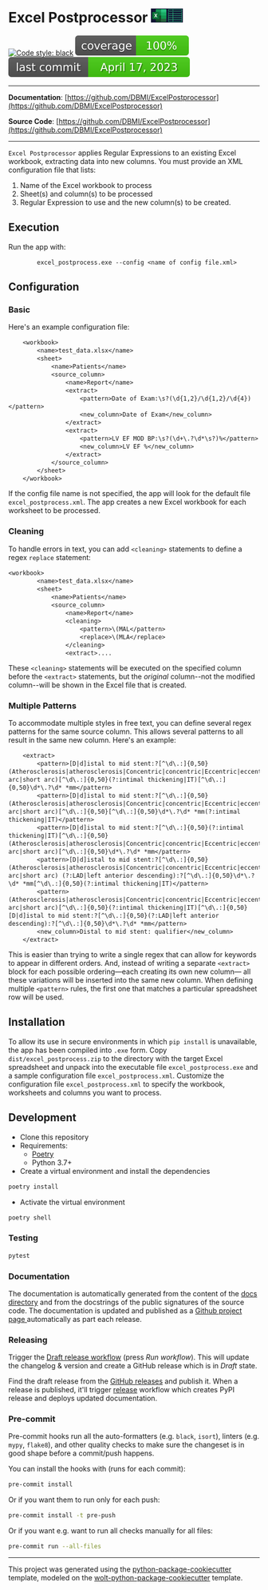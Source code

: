 # Excel Postprocessor ![image info](./pictures/excel_processor.png) 

[![Code style: black](https://img.shields.io/badge/code%20style-black-000000.svg)](https://github.com/psf/black)
![Coverage Status](./.github/badges/coverage-badge.svg?dummy=8484744)
![Last Commit Date](./.github/badges/last-commit-badge.svg?dummy=8484744)

---

**Documentation**: [https://github.com/DBMI/ExcelPostprocessor](https://github.com/DBMI/ExcelPostprocessor)

**Source Code**: [https://github.com/DBMI/ExcelPostprocessor](https://github.com/DBMI/ExcelPostprocessor)

---

`Excel Postprocessor` applies Regular Expressions to an existing Excel workbook, extracting data
        into new columns. You must provide an XML configuration file that lists:
1. Name of the Excel workbook to process
2. Sheet(s) and column(s) to be processed
3. Regular Expression to use and the new column(s) to be created.

## Execution
Run the app with:

            excel_postprocess.exe --config <name of config file.xml>

## Configuration
### Basic
 Here's an example configuration file:

        <workbook>
            <name>test_data.xlsx</name>
            <sheet>
                <name>Patients</name>
                <source_column>
                    <name>Report</name>
                    <extract>
                        <pattern>Date of Exam:\s?(\d{1,2}/\d{1,2}/\d{4})</pattern>
                        <new_column>Date of Exam</new_column>
                    </extract>
                    <extract>
                        <pattern>LV EF MOD BP:\s?(\d+\.?\d*\s?)%</pattern>
                        <new_column>LV EF %</new_column>
                    </extract>
                </source_column>
            </sheet>
        </workbook>
If the config file name is not specified, the app will look for the default file `excel_postprocess.xml`.
The app creates a new Excel workbook for each worksheet to be processed.
### Cleaning
To handle errors in text, you can add `<cleaning>` statements to define a regex `replace` statement:

    <workbook>
            <name>test_data.xlsx</name>
            <sheet>
                <name>Patients</name>
                <source_column>
                    <name>Report</name>
                    <cleaning>
                        <pattern>\(MAL</pattern>
                        <replace>\(MLA</replace>
                    </cleaning>
                    <extract>....

These `<cleaning>` statements will be executed on the specified column before the `<extract>` statements,
but the _original_ column--not the modified column--will be shown in the Excel file that is created. 
### Multiple Patterns
To accommodate multiple styles in free text, you can define several regex patterns for the same source column. This allows several patterns to all result in the same new column. Here's an example:

        <extract>
            <pattern>[D|d]istal to mid stent:?[^\d\.:]{0,50}(Atherosclerosis|atherosclerosis|Concentric|concentric|Eccentric|eccentric|Mild|mild|Scant|scant|Short arc|short arc)[^\d\.:]{0,50}(?:intimal thickening|IT)[^\d\.:]{0,50}\d*\.?\d* *mm</pattern>
            <pattern>[D|d]istal to mid stent:?[^\d\.:]{0,50}(Atherosclerosis|atherosclerosis|Concentric|concentric|Eccentric|eccentric|Mild|mild|Scant|scant|Short arc|short arc)[^\d\.:]{0,50}[^\d\.:]{0,50}\d*\.?\d* *mm(?:intimal thickening|IT)</pattern>
            <pattern>[D|d]istal to mid stent:?[^\d\.:]{0,50}(?:intimal thickening|IT)[^\d\.:]{0,50}(Atherosclerosis|atherosclerosis|Concentric|concentric|Eccentric|eccentric|Mild|mild|Scant|scant|Short arc|short arc)[^\d\.:]{0,50}\d*\.?\d* *mm</pattern>
            <pattern>[D|d]istal to mid stent:?[^\d\.:]{0,50}(Atherosclerosis|atherosclerosis|Concentric|concentric|Eccentric|eccentric|Mild|mild|Scant|scant|Short arc|short arc) (?:LAD|left anterior descending):?[^\d\.:]{0,50}\d*\.?\d* *mm[^\d\.:]{0,50}(?:intimal thickening|IT)</pattern>
            <pattern>(Atherosclerosis|atherosclerosis|Concentric|concentric|Eccentric|eccentric|Mild|mild|Scant|scant|Short arc|short arc)[^\d\.:]{0,50}(?:intimal thickening|IT)[^\d\.:]{0,50}[D|d]istal to mid stent:?[^\d\.:]{0,50}(?:LAD|left anterior descending):?[^\d\.:]{0,50}\d*\.?\d* *mm</pattern>
            <new_column>Distal to mid stent: qualifier</new_column>
        </extract>
This is easier than trying to write a single regex that can allow for keywords to appear in different orders. 
And, instead of writing a separate `<extract>` block for each possible ordering&mdash;each creating its own new column&mdash;
all these variations will be inserted into the same new column. When defining multiple `<pattern>` rules, 
the first one that matches a particular spreadsheet row will be used.
## Installation
To allow its use in secure environments in which `pip install` is unavailable, the app has been compiled into `.exe` form.
Copy `dist/excel_postprocess.zip` to the directory with the target Excel spreadsheet and unpack into the executable file 
`excel_postprocess.exe` and a sample configuration file `excel_postprocess.xml`.
Customize the configuration file `excel_postprocess.xml` to specify the workbook, worksheets and
columns you want to process.

## Development

* Clone this repository
* Requirements:
  * [Poetry](https://python-poetry.org/)
  * Python 3.7+
* Create a virtual environment and install the dependencies

```sh
poetry install
```

* Activate the virtual environment

```sh
poetry shell
```

### Testing

```sh
pytest
```

### Documentation

The documentation is automatically generated from the content of the [docs directory](./docs) and from the docstrings
 of the public signatures of the source code. The documentation is updated and published as a [Github project page
 ](https://pages.github.com/) automatically as part each release.

### Releasing

Trigger the [Draft release workflow](https://github.com/DBMI/ExcelPostprocessor/actions/workflows/draft_release.yml)
(press _Run workflow_). This will update the changelog & version and create a GitHub release which is in _Draft_ state.

Find the draft release from the
[GitHub releases](https://github.com/DBMI/ExcelPostprocessor/releases) and publish it. When
 a release is published, it'll trigger [release](https://github.com/DBMI/ExcelPostprocessor/blob/master/.github/workflows/release.yml) workflow which creates PyPI
 release and deploys updated documentation.

### Pre-commit

Pre-commit hooks run all the auto-formatters (e.g. `black`, `isort`), linters (e.g. `mypy`, `flake8`), and other quality
 checks to make sure the changeset is in good shape before a commit/push happens.

You can install the hooks with (runs for each commit):

```sh
pre-commit install
```

Or if you want them to run only for each push:

```sh
pre-commit install -t pre-push
```

Or if you want e.g. want to run all checks manually for all files:

```sh
pre-commit run --all-files
```

---

This project was generated using the [python-package-cookiecutter](https://github.com/DBMI/python-package-cookiecutter) template, modeled on the [wolt-python-package-cookiecutter](https://github.com/woltapp/wolt-python-package-cookiecutter) template.

